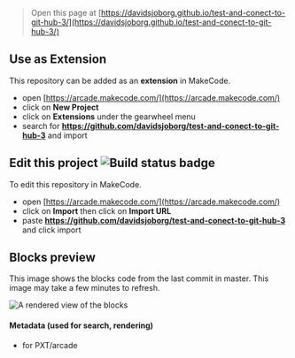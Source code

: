  


> Open this page at [https://davidsjoborg.github.io/test-and-conect-to-git-hub-3/](https://davidsjoborg.github.io/test-and-conect-to-git-hub-3/)

## Use as Extension

This repository can be added as an **extension** in MakeCode.

* open [https://arcade.makecode.com/](https://arcade.makecode.com/)
* click on **New Project**
* click on **Extensions** under the gearwheel menu
* search for **https://github.com/davidsjoborg/test-and-conect-to-git-hub-3** and import

## Edit this project ![Build status badge](https://github.com/davidsjoborg/test-and-conect-to-git-hub-3/workflows/MakeCode/badge.svg)

To edit this repository in MakeCode.

* open [https://arcade.makecode.com/](https://arcade.makecode.com/)
* click on **Import** then click on **Import URL**
* paste **https://github.com/davidsjoborg/test-and-conect-to-git-hub-3** and click import

## Blocks preview

This image shows the blocks code from the last commit in master.
This image may take a few minutes to refresh.

![A rendered view of the blocks](https://github.com/davidsjoborg/test-and-conect-to-git-hub-3/raw/master/.github/makecode/blocks.png)

#### Metadata (used for search, rendering)

* for PXT/arcade
<script src="https://makecode.com/gh-pages-embed.js"></script><script>makeCodeRender("{{ site.makecode.home_url }}", "{{ site.github.owner_name }}/{{ site.github.repository_name }}");</script>
